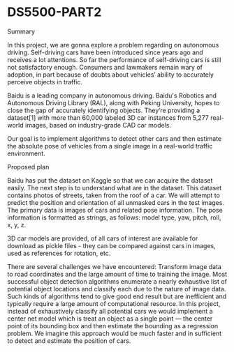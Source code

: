 # DS5500-PART2

Summary

In this project, we are gonna explore a problem regarding on autonomous driving. Self-driving cars have been introduced since years ago and receives a lot attentions. So far the performance of self-driving cars is still not satisfactory enough. Consumers and lawmakers remain wary of adoption, in part because of doubts about vehicles’ ability to accurately perceive objects in traffic.

Baidu is a leading company in autonomous driving. Baidu's Robotics and Autonomous Driving Library (RAL), along with Peking University, hopes to close the gap of accurately identifying objects. They’re providing a dataset[1] with more than 60,000 labeled 3D car instances from 5,277 real-world images, based on industry-grade CAD car models.

Our goal is to implement algorithms to detect other cars and then estimate the absolute pose of vehicles from a single image in a real-world traffic environment.





Proposed plan

Baidu has put the dataset on Kaggle so that we can acquire the dataset easily. The next step is to understand what are in the dataset. This dataset contains photos of streets, taken from the roof of a car. We will attempt to predict the position and orientation of all unmasked cars in the test images. The primary data is images of cars and related pose information. The pose information is formatted as strings, as follows: model type, yaw, pitch, roll, x, y, z.

3D car models are provided, of all cars of interest are available for download as pickle files - they can be compared against cars in images, used as references for rotation, etc.

There are several challenges we have encountered: Transform image data to road  coordinates and the large amount of time to training the image. Most successful object detection algorithms enumerate a nearly exhaustive list of potential object locations and classify each due to the nature of image data. Such kinds of algorithms tend to give good end result but are inefficient and typically require a large amount of computational resource. In this project, instead of exhaustively classify all potential cars we would implement a center net model which is treat an object as a single point — the center point of its bounding box and then estimate the bounding as a regression problem. We imagine this approach would be much faster and in sufficient to detect and estimate the position of cars.
